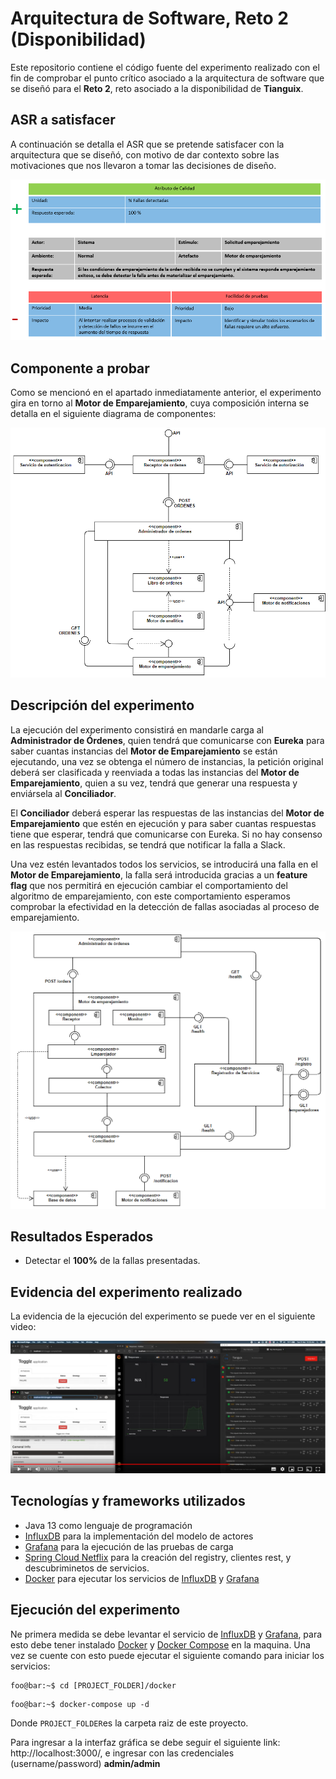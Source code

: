 # Arquitectura de Software, Reto 2 (Disponibilidad)

Este repositorio contiene el código fuente del experimento realizado con el fin de comprobar 
el punto crítico asociado a la arquitectura de software que se diseñó para el **Reto 2**, reto asociado
a la disponibilidad de **Tianguix**.

## ASR a satisfacer

A continuación se detalla el ASR que se pretende satisfacer con la arquitectura que se diseñó, con motivo
de dar contexto sobre las motivaciones que nos llevaron a tomar las decisiones de diseño.

![ASR no disponible](docs/ASR.png "ASR")


## Componente a probar

Como se mencionó en el apartado inmediatamente anterior, el experimento gira en torno al **Motor de Emparejamiento**,
cuya composición interna se detalla en el siguiente diagrama de componentes:

![Diagrama no disponible](docs/diagrama-componentes.png "Diagrama de componentes")

## Descripción del experimento

La ejecución del experimento consistirá en mandarle carga al **Administrador de Órdenes**, quien tendrá que comunicarse con **Eureka** para saber cuantas instancias del **Motor de Emparejamiento**  se están ejecutando, una vez se obtenga el número de instancias, la petición original deberá ser clasificada y reenviada a todas las instancias del **Motor de Emparejamiento**, quien a su vez, tendrá que generar una respuesta y enviársela al **Conciliador**.

El **Conciliador** deberá esperar las respuestas de las instancias del **Motor de Emparejamiento** que estén en ejecución y para saber cuantas respuestas tiene que esperar, tendrá que comunicarse con Eureka. Si no hay consenso en las respuestas recibidas, se tendrá que notificar la falla a Slack.

Una vez estén levantados todos los servicios, se introducirá una falla en el **Motor de Emparejamiento**, la falla será introducida gracias a un **feature flag** que nos permitirá en ejecución cambiar el comportamiento del algoritmo de emparejamiento, con este comportamiento esperamos comprobar la efectividad en la detección de fallas asociadas al proceso de emparejamiento.

![Diagrama no disponible](docs/diagrama-componentes-emparejador.png "Diagrama de componentes")

## Resultados Esperados

- Detectar el **100%** de la fallas presentadas.

## Evidencia del experimento realizado

La evidencia de la ejecución del experimento se puede ver en el siguiente video:

[![IMAGE ALT TEXT HERE](docs/video.png)](https://youtu.be/rFCCOnK-FDY)

## Tecnologías y frameworks utilizados

- Java 13 como lenguaje de programación
- [InfluxDB](https://grafana.com/) para la implementación del modelo de actores
- [Grafana](https://www.influxdata.com/) para la ejecución de las pruebas de carga
- [Spring Cloud Netflix](https://spring.io/projects/spring-cloud-netflix) para la creación del registry, clientes rest, y descubriminetos de servicios.
- [Docker](https://www.docker.com/) para ejecutar los servicios de [InfluxDB](https://grafana.com/) y [Grafana](https://www.influxdata.com/)

## Ejecución del experimento

Ne primera medida se debe levantar el servicio de [InfluxDB](https://grafana.com/) y [Grafana](https://www.influxdata.com/), para esto debe tener instalado [Docker](https://www.docker.com/products/docker-desktop) y [Docker Compose](https://docs.docker.com/compose/) en la maquina. Una vez se cuente con esto puede ejecutar el siguiente comando para iniciar los servicios:


 ``` console
 foo@bar:~$ cd [PROJECT_FOLDER]/docker 
```

 ``` console
 foo@bar:~$ docker-compose up -d 
```

Donde `PROJECT_FOLDER`es la carpeta raiz de este proyecto.

Para ingresar a la interfaz gráfica se debe seguir el siguiente link: http://localhost:3000/, e ingresar con las credenciales (username/password) **admin/admin** 
